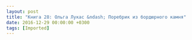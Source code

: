 ```yaml
---
layout: post
title: "Книга 28: Ольга Лукас &ndash; Поребрик из бордюрного камня"
date: 2016-12-29 00:00:00 +0300
tags: [Imported]
---
```



